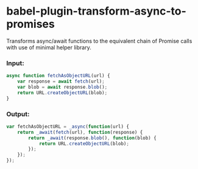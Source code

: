 babel-plugin-transform-async-to-promises
========================================

Transforms async/await functions to the equivalent chain of Promise calls with use of minimal helper library.

### Input:

```javascript
async function fetchAsObjectURL(url) {
    var response = await fetch(url);
    var blob = await response.blob();
    return URL.createObjectURL(blob);
}
```

### Output:

```javascript
var fetchAsObjectURL = _async(function(url) {
	return _await(fetch(url), function(response) {
		return _await(response.blob(), function(blob) {
			return URL.createObjectURL(blob);
		});
	});
});
```
